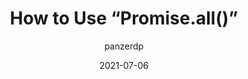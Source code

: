 ---
author: panzerdp
date: 2021-07-06
tags:
  - javascript
target_url: https://dmitripavlutin.com/promise-all/
title: How to Use “Promise.all()”
---
